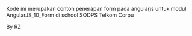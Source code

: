 Kode ini merupakan contoh penerapan form pada angularjs untuk modul AngularJS_10_Form di school SODPS Telkom Corpu

By RZ
